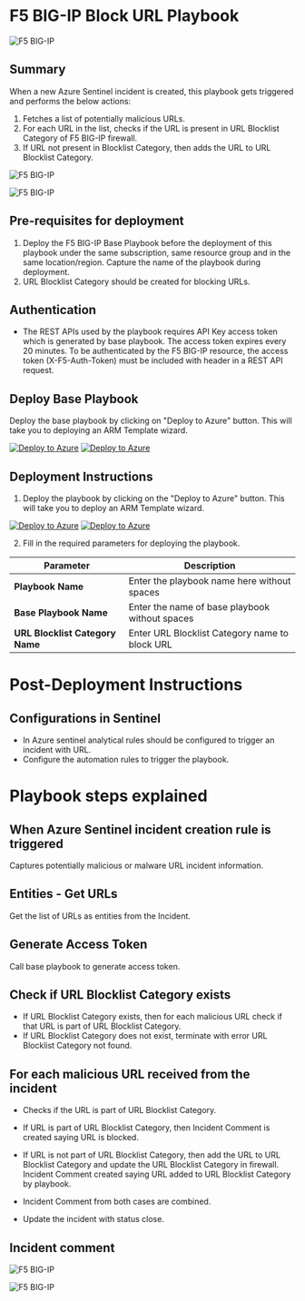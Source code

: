# F5 BIG-IP Block URL Playbook

![F5 BIG-IP](../logo.jpg)

## Summary
 When a new Azure Sentinel incident is created, this playbook gets triggered and performs the below actions:
 1. Fetches a list of potentially malicious URLs.
 2. For each URL in the list, checks if the URL is present in URL Blocklist Category of F5 BIG-IP firewall.
 3. If URL not present in Blocklist Category, then adds the URL to URL Blocklist Category.


![F5 BIG-IP](./Images/PlaybookDesignerLight.png)

![F5 BIG-IP](./Images/PlaybookDesignerDark.png)


 ## Pre-requisites for deployment
1. Deploy the F5 BIG-IP Base Playbook before the deployment of this playbook under the same subscription, same resource group and in the same location/region. Capture the name of the playbook during deployment.
2. URL Blocklist Category should be created for blocking URLs.

## Authentication

* The REST APIs used by the playbook requires API Key access token which is generated by base playbook. The access token expires every 20 minutes. To be authenticated by the F5 BIG-IP resource, the access token (X-F5-Auth-Token) must be included with header in a REST API request.

## Deploy Base Playbook

 Deploy the base playbook by clicking on "Deploy to Azure" button. This will take you to deploying an ARM Template wizard.

[![Deploy to Azure](https://aka.ms/deploytoazurebutton)](https://portal.azure.com/#create/Microsoft.Template/uri/https%3A%2Fraw.githubusercontent.com/dharmaAccenture/Azure-Sentinel/F5BigIP/Playbooks/F5BigIP/Playbooks/BasePlaybook-F5BigIP/azuredeploy.json) [![Deploy to Azure](https://aka.ms/deploytoazuregovbutton)](https://portal.azure.com/#create/Microsoft.Template/uri/https%3A%2Fraw.githubusercontent.com/dharmaAccenture/Azure-Sentinel/F5BigIP/Playbooks/F5BigIP/Playbooks/BasePlaybook-F5BigIP/azuredeploy.json)



 ## Deployment Instructions
 1. Deploy the playbook by clicking on the "Deploy to Azure" button. This will take you to deploy an ARM Template wizard.

 [![Deploy to Azure](https://aka.ms/deploytoazurebutton)](https://portal.azure.com/#create/Microsoft.Template/uri/https%3A%2Fraw.githubusercontent.com/dharmaAccenture/Azure-Sentinel/F5BigIP/Playbooks/F5BigIP/Playbooks/BlockURL-F5BigIP/azuredeploy.json) [![Deploy to Azure](https://aka.ms/deploytoazuregovbutton)](https://portal.azure.com/#create/Microsoft.Template/uri/https%3A%2Fraw.githubusercontent.com/dharmaAccenture/Azure-Sentinel/F5BigIP/Playbooks/F5BigIP/Playbooks/BlockURL-F5BigIP/azuredeploy.json)

 2. Fill in the required parameters for deploying the playbook.

 | Parameter  | Description |
| ------------- | ------------- |
| **Playbook Name** | Enter the playbook name here without spaces |
| **Base Playbook Name**|Enter the name of base playbook without spaces |
| **URL Blocklist Category Name** | Enter URL Blocklist Category name to block URL |


# Post-Deployment Instructions
## Configurations in Sentinel
- In Azure sentinel analytical rules should be configured to trigger an incident with URL.
- Configure the automation rules to trigger the playbook.

# Playbook steps explained
## When Azure Sentinel incident creation rule is triggered
  Captures potentially malicious or malware URL incident information.

## Entities - Get URLs
  Get the list of URLs as entities from the Incident.

## Generate Access Token
 Call base playbook to generate access token.

 ## Check if URL Blocklist Category exists
 * If URL Blocklist Category exists, then for each malicious URL check if that URL is part of URL Blocklist Category.
 * If URL Blocklist Category does not exist, terminate with error URL Blocklist Category not found.

## For each malicious URL received from the incident
 - Checks if the URL is part of URL Blocklist Category.
  - If URL is part of URL Blocklist Category, then Incident Comment is created saying URL is blocked.
  - If URL is not part of URL Blocklist Category, then add the URL to URL Blocklist Category and update the URL Blocklist Category in firewall. Incident Comment created saying URL added to URL Blocklist Category by playbook.
  - Incident Comment from both cases are combined.

- Update the incident with status close.

## Incident comment
![F5 BIG-IP](./Images/IncidentCommentLight.png)

![F5 BIG-IP](./Images/IncidentCommentDark.png)
